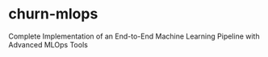 # churn-mlops
Complete Implementation of an End-to-End Machine Learning Pipeline with Advanced MLOps Tools
